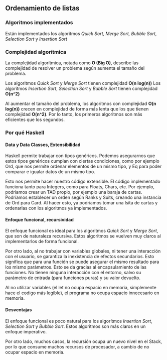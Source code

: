 ## Ordenamiento de listas

### Algoritmos implementados

Están implementados los algoritmos _Quick Sort, Merge Sort, Bubble Sort, Selection Sort_ y _Insertion Sort_

### Complejidad algorítmica

La complejidad algorítmica, notada como **O (Big O)**, describe las complejidad de resolver un problema según aumenta el tamaño del problema.

Los algoritmos _Quick Sort_ y _Merge Sort_ tienen complejidad **O(n log(n))**
Los algoritmos _Insertion Sort_, _Selection Sort_ y _Bubble Sort_ tienen complejidad **O(n^2)**

Al aumentar el tamaño del problema, los algoritmos con complejidad **O(n log(n))** crecen en complejidad de forma más lenta que los que tienen complejidad **O(n^2)**. Por lo tanto, los primeros algoritmos son más eficientes que los segundos.

### Por qué Haskell

#### Data y Data Classes, Extensibilidad

Haskell permite trabajar con tipos genéricos. Podemos asegurarnos que estos tipos genéricos cumplan con ciertas condiciones, como por ejemplo Ord, que nos permite ordenar elementos de un mismo tipo, y Eq para poder comparar e igualar datos de un mismo tipo.

Esto nos permite hacer nuestro código extensible. El código implementado funciona tanto para Integers, como para Floats, Chars, etc.
Por ejemplo, podríamos crear un TAD propio, por ejemplo una baraja de cartas.
Podríamos establecer un orden según Ranks y Suits, creando una instancia de Ord para Card. Al hacer esto, ya podríamos tomar una lsita de cartas y ordenarlas con los algoritmos ya implementados.


#### Enfoque funcional, recursividad

El enfoque funcional es ideal para los algoritmos _Quick Sort_ y _Merge Sort_, que son de naturaleza recursiva. Estos algoritmos se vuelven muy claros al implementarlos de forma funcional.

Por otro lado, al no trabajar con variables globales, ni tener una interacción con el usuario, se garantiza la inexistencia de efectos secundarios. Esto significa que para una función se puede asegurar el mismo resultado para los mismo parámetros. Esto se da gracias al encapsulamiento de las funciones. No tienen ninguna interacción con el entorno, salvo su parámetro de entrada (para funciones puras) y su valor devuelto.

Al no utilizar variables (el let no ocupa espacio en memoria, simplemente hace el codigo más legible), el programa no ocupa espacio innecesario en memoria.

#### Desventajas

El enfoque funcional es poco natural para los algorítmos _Insertion Sort_, _Selection Sort_ y _Bubble Sort_. Estos algoritmos son más claros en un enfoque imperativo.

Por otro lado, muchos casos, la recursión ocupa un nuevo nivel en el Stack, por lo que consume muchos recursos de procesador, a cambio de no ocupar espacio en memoria.
